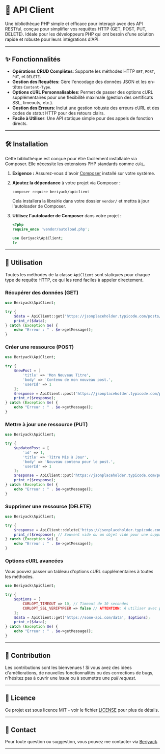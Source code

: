 # 🚀 API Client

Une bibliothèque PHP simple et efficace pour interagir avec des API RESTful, conçue pour simplifier vos requêtes HTTP (GET, POST, PUT, DELETE). Idéale pour les développeurs PHP qui ont besoin d'une solution rapide et robuste pour leurs intégrations d'API.

---

## ✨ Fonctionnalités

* **Opérations CRUD Complètes**: Supporte les méthodes HTTP `GET`, `POST`, `PUT`, et `DELETE`.
* **Gestion des Requêtes**: Gère l'encodage des données JSON et les en-têtes `Content-Type`.
* **Options cURL Personnalisables**: Permet de passer des options cURL supplémentaires pour une flexibilité maximale (gestion des certificats SSL, timeouts, etc.).
* **Gestion des Erreurs**: Inclut une gestion robuste des erreurs cURL et des codes de statut HTTP pour des retours clairs.
* **Facile à Utiliser**: Une API statique simple pour des appels de fonction directs.

---

## 🛠️ Installation

Cette bibliothèque est conçue pour être facilement installable via Composer. 
Elle nécessite les extensions PHP standards comme `cURL`.

1.  **Exigence :** Assurez-vous d'avoir [Composer](https://getcomposer.org/) installé sur votre système.
2.  **Ajoutez la dépendance** à votre projet via Composer :

    ```bash
    composer require beriyack/apiclient
    ```

    Cela installera la librairie dans votre dossier `vendor/` et mettra à jour l'autoloader de Composer.

3.  **Utilisez l'autoloader de Composer** dans votre projet :

    ```php
    <?php
    require_once 'vendor/autoload.php';

    use Beriyack\ApiClient;
    ?>
    ```

---

## 📖 Utilisation

Toutes les méthodes de la classe `ApiClient` sont statiques pour chaque type de requête HTTP, ce qui les rend faciles à appeler directement.

### Récupérer des données (GET)

```php
use Beriyack\ApiClient;

try {
    $data = ApiClient::get('https://jsonplaceholder.typicode.com/posts/1');
    print_r($data);
} catch (Exception $e) {
    echo "Erreur : " . $e->getMessage();
}
```

### Créer une ressource (POST)

```php
use Beriyack\ApiClient;

try {
    $newPost = [
        'title' => 'Mon Nouveau Titre',
        'body' => 'Contenu de mon nouveau post.',
        'userId' => 1
    ];
    $response = ApiClient::post('https://jsonplaceholder.typicode.com/posts', $newPost);
    print_r($response);
} catch (Exception $e) {
    echo "Erreur : " . $e->getMessage();
}
```

### Mettre à jour une ressource (PUT)

```php
use Beriyack\ApiClient;

try {
    $updatedPost = [
        'id' => 1,
        'title' => 'Titre Mis à Jour',
        'body' => 'Nouveau contenu pour le post.',
        'userId' => 1
    ];
    $response = ApiClient::put('https://jsonplaceholder.typicode.com/posts/1', $updatedPost);
    print_r($response);
} catch (Exception $e) {
    echo "Erreur : " . $e->getMessage();
}
```

### Supprimer une ressource (DELETE)

```php
use Beriyack\ApiClient;

try {
    $response = ApiClient::delete('https://jsonplaceholder.typicode.com/posts/1');
    print_r($response); // Souvent vide ou un objet vide pour une suppression réussie
} catch (Exception $e) {
    echo "Erreur : " . $e->getMessage();
}
```

### Options cURL avancées

Vous pouvez passer un tableau d'options cURL supplémentaires à toutes les méthodes.

```php
use Beriyack\ApiClient;

try {
    $options = [
        CURLOPT_TIMEOUT => 10, // Timeout de 10 secondes
        CURLOPT_SSL_VERIFYPEER => false // ATTENTION: À utiliser avec précaution et jamais en production sans bonne raison !
    ];
    $data = ApiClient::get('https://some-api.com/data', $options);
    print_r($data);
} catch (Exception $e) {
    echo "Erreur : " . $e->getMessage();
}
```

---

## 🤝 Contribution

Les contributions sont les bienvenues \! Si vous avez des idées d'améliorations, de nouvelles fonctionnalités ou des corrections de bugs, n'hésitez pas à ouvrir une *issue* ou à soumettre une *pull request*.

---

## 📄 Licence

Ce projet est sous licence MIT - voir le fichier [LICENSE](https://www.google.com/search?q=LICENSE) pour plus de détails.

-----

## 📧 Contact

Pour toute question ou suggestion, vous pouvez me contacter via [Beriyack](https://github.com/Beriyack).

-----
